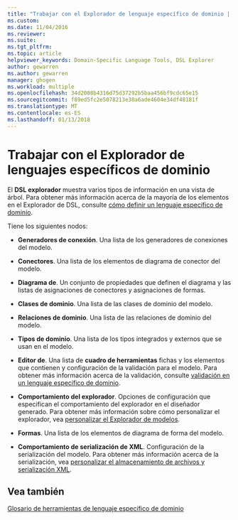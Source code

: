 ```yaml
---
title: "Trabajar con el Explorador de lenguaje específico de dominio | Documentos de Microsoft"
ms.custom: 
ms.date: 11/04/2016
ms.reviewer: 
ms.suite: 
ms.tgt_pltfrm: 
ms.topic: article
helpviewer_keywords: Domain-Specific Language Tools, DSL Explorer
author: gewarren
ms.author: gewarren
manager: ghogen
ms.workload: multiple
ms.openlocfilehash: 34d2008b4316d75d37292b5baa456bf9cdc65e15
ms.sourcegitcommit: f89ed5fc2e5078213e30a6ade4604e34df48181f
ms.translationtype: MT
ms.contentlocale: es-ES
ms.lasthandoff: 01/13/2018
---
```

# <a name="working-with-the-domain-specific-language-explorer"></a>Trabajar con el Explorador de lenguajes específicos de dominio
El **DSL explorador** muestra varios tipos de información en una vista de árbol. Para obtener más información acerca de la mayoría de los elementos en el Explorador de DSL, consulte [cómo definir un lenguaje específico de dominio](../modeling/how-to-define-a-domain-specific-language.md).  
  
 Tiene los siguientes nodos:  
  
-   **Generadores de conexión**. Una lista de los generadores de conexiones del modelo.
  
-   **Conectores**. Una lista de los elementos de diagrama de conector del modelo.
  
-   **Diagrama de**. Un conjunto de propiedades que definen el diagrama y las listas de asignaciones de conectores y asignaciones de formas.  
  
-   **Clases de dominio**. Una lista de las clases de dominio del modelo.  
  
-   **Relaciones de dominio**. Una lista de las relaciones de dominio del modelo.  
  
-   **Tipos de dominio**. Una lista de los tipos integrados y externos que se usan en el modelo.  
  
-   **Editor de**. Una lista de **cuadro de herramientas** fichas y los elementos que contienen y configuración de la validación para el modelo. Para obtener más información acerca de la validación, consulte [validación en un lenguaje específico de dominio](../modeling/validation-in-a-domain-specific-language.md).  
  
-   **Comportamiento del explorador**. Opciones de configuración que especifican el comportamiento del explorador en el diseñador generado. Para obtener más información sobre cómo personalizar el explorador, vea [personalizar el Explorador de modelos](../modeling/customizing-the-model-explorer.md).  
  
-   **Formas**. Una lista de los elementos de diagrama de forma del modelo.  
  
-   **Comportamiento de serialización de XML**. Configuración de la serialización del modelo. Para obtener más información acerca de la serialización, vea [personalizar el almacenamiento de archivos y serialización XML](../modeling/customizing-file-storage-and-xml-serialization.md).  
  
## <a name="see-also"></a>Vea también  
 [Glosario de herramientas de lenguaje específico de dominio](http://msdn.microsoft.com/en-us/ca5e84cb-a315-465c-be24-76aa3df276aa)
